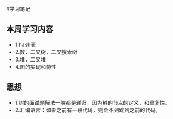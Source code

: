 #学习笔记

## 本周学习内容
- 1.hash表
- 2.数，二叉树，二叉搜索树
- 3.堆，二叉堆
- 4.图的实现和特性

## 思想
- 1.树的面试题解法一般都是递归，因为树的节点的定义，和重复性。
- 2.汇编语言：如果之前有一段代码，则会不到跳到之前的代码。


